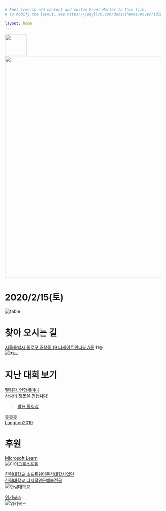 ```yaml
---
# Feel free to add content and custom Front Matter to this file.
# To modify the layout, see https://jekyllrb.com/docs/themes/#overriding-theme-defaults

layout: home
---
```


                  

<img src="./pic/s.png" width="70"><BR>
<img src="./pic/poster2020.png" width="720"><BR>


      

#  2020/2/15(토)                             
                       
![table](./pic/tt.png)                            

# 찾아 오시는 길           
[서울특별시 종로구 중학동 19 더케이트윈타워 A동](http://naver.me/IMlGLw7y) 11층                            
![지도](./pic/msmap.png)

# 지난 대회 보기          
[멜팅팡_연합세미나](https://www.onoffmix.com/event/110570)                   
[사람이 챗봇을 만듭니다!](https://www.onoffmix.com/event/124842)            
 >[발표 동영상](https://www.youtube.com/playlist?list=PLqkITFr6P-oRQu0OJCIqHuff-ubbCkWlL)                   

[봇봇봇](https://www.onoffmix.com/event/89407)          
[Langcon2019](https://songys.github.io/2019LangCon/)



# 후원                       

[Microsoft Learn](https://docs.microsoft.com/ko-kr/learn)            
![마이크로소프트](./pic/mslearn.jpeg)

[한림대학교 소프트웨어중심대학사업단](http://hlsw.hallym.ac.kr)                              
[한림대학교 디지털인문예술전공](https://sites.google.com/view/dah-hallym)            
![한림대학교](./pic/soft.png) 
                         
                
[위키북스](http://wikibook.co.kr/)                             
![위키북스](./pic/wiki.png)                         
                                        


